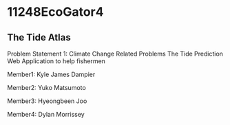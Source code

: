 # 11248EcoGator4
## The Tide Atlas 
Problem Statement 1: Climate Change Related Problems
The Tide Prediction Web Application to help fishermen

Member1: Kyle James Dampier

Member2: Yuko Matsumoto

Member3: Hyeongbeen Joo

Member4: Dylan Morrissey
